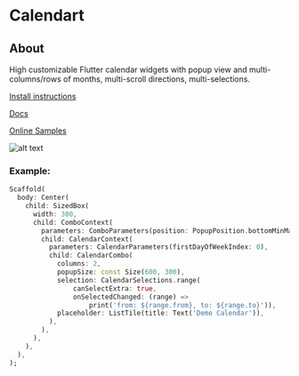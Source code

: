 # Calendart

## About

High customizable Flutter calendar widgets with popup view and multi-columns/rows of months, multi-scroll directions, multi-selections.

[Install instructions](https://pub.dev/packages/calendart#-installing-tab-)

[Docs](https://pub.dev/documentation/calendart/latest/calendart/calendart-library.html)

[Online Samples](https://samples.creomobile.com/#/calendart)

![alt text](https://samples.creomobile.com/calendart2.png)

### Example:

```dart
Scaffold(
  body: Center(
    child: SizedBox(
      width: 300,
      child: ComboContext(
        parameters: ComboParameters(position: PopupPosition.bottomMinMatch),
        child: CalendarContext(
          parameters: CalendarParameters(firstDayOfWeekIndex: 0),
          child: CalendarCombo(
            columns: 2,
            popupSize: const Size(600, 300),
            selection: CalendarSelections.range(
                canSelectExtra: true,
                onSelectedChanged: (range) =>
                    print('from: ${range.from}, to: ${range.to}')),
            placeholder: ListTile(title: Text('Demo Calendar')),
          ),
        ),
      ),
    ),
  ),
);
```
